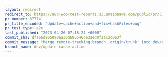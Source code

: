 ```yaml
---
layout: redirect
redirect_to: https://a8c-woo-test-reports.s3.amazonaws.com/public/pr/37774/e2e/index.html
pr_number: 37774
pr_title_encoded: "Update+cache+action+and+fix+hashFiles+bug"
pr_test_type: e2e
last_published: "2023-04-26 07:18:24 +0000"
commit_sha: dfa6bd905090aa30d686546ce32ed0f2ac2c0e3f
commit_message: "Merge remote-tracking branch 'origin/trunk' into dev/update-cache-action"
branch_name: dev/update-cache-action
---
```

